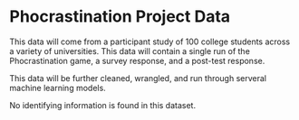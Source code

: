 # Phocrastination Project Data

This data will come from a participant study of 100 college students across a variety of universities. This data will contain a single run of the Phocrastination game, a survey response, and a post-test response.

This data will be further cleaned, wrangled, and run through serveral machine learning models.

No identifying information is found in this dataset.
